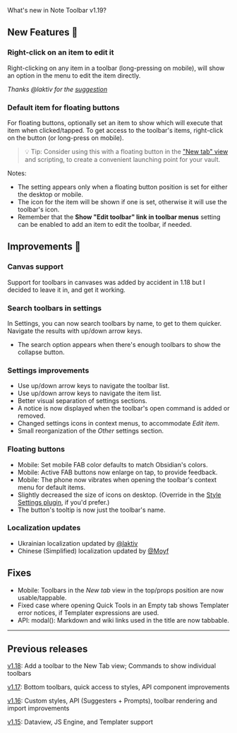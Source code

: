 What's new in Note Toolbar v1.19?

## New Features 🎉

### Right-click on an item to edit it

Right-clicking on any item in a toolbar (long-pressing on mobile), will show an option in the menu to edit the item directly.

_Thanks @laktiv for the [suggestion](https://github.com/chrisgurney/obsidian-note-toolbar/discussions/214#discussioncomment-11955006)_

### Default item for floating buttons

For floating buttons, optionally set an item to show which will execute that item when clicked/tapped. To get access to the toolbar's items, right-click on the button (or long-press on mobile).

> 💡 Tip: Consider using this with a floating button in the ["New tab" view](https://github.com/chrisgurney/obsidian-note-toolbar/wiki/Defining-where-to-show-toolbars#show-a-toolbar-in-the-new-tab-view) and scripting, to create a convenient launching point for your vault.

Notes:

- The setting appears only when a floating button position is set for either the desktop or mobile.
- The icon for the item will be shown if one is set, otherwise it will use the toolbar's icon.
- Remember that the **Show "Edit toolbar" link in toolbar menus** setting can be enabled to add an item to edit the toolbar, if needed.

## Improvements 🚀

### Canvas support

Support for toolbars in canvases was added by accident in 1.18 but I decided to leave it in, and get it working.

### Search toolbars in settings

In Settings, you can now search toolbars by name, to get to them quicker. Navigate the results with up/down arrow keys.

- The search option appears when there's enough toolbars to show the collapse button.

### Settings improvements

- Use up/down arrow keys to navigate the toolbar list.
- Use up/down arrow keys to navigate the item list.
- Better visual separation of settings sections.
- A notice is now displayed when the toolbar's open command is added or removed.
- Changed settings icons in context menus, to accommodate _Edit item_.
- Small reorganization of the _Other_ settings section.

### Floating buttons

- Mobile: Set mobile FAB color defaults to match Obsidian's colors.
- Mobile: Active FAB buttons now enlarge on tap, to provide feedback.
- Mobile: The phone now vibrates when opening the toolbar's context menu for default items.
- Slightly decreased the size of icons on desktop. (Override in the [Style Settings plugin](https://github.com/chrisgurney/obsidian-note-toolbar/wiki/Style-Settings-plugin-support), if you'd prefer.)
- The button's tooltip is now just the toolbar's name.

### Localization updates

- Ukrainian localization updated by [@laktiv](https://github.com/laktiv)
- Chinese (Simplified) localization updated by [@Moyf](https://github.com/Moyf)

## Fixes

- Mobile: Toolbars in the _New tab_ view in the top/props position are now usable/tappable.
- Fixed case where opening Quick Tools in an Empty tab shows Templater error notices, if Templater expressions are used.
- API: modal(): Markdown and wiki links used in the title are now tabbable.

---

## Previous releases

[v1.18](https://github.com/chrisgurney/obsidian-note-toolbar/releases/tag/1.18.1): Add a toolbar to the New Tab view; Commands to show individual toolbars

[v1.17](https://github.com/chrisgurney/obsidian-note-toolbar/releases/tag/1.17.0): Bottom toolbars, quick access to styles, API component improvements

[v1.16](https://github.com/chrisgurney/obsidian-note-toolbar/releases/tag/1.16.0): Custom styles, API (Suggesters + Prompts), toolbar rendering and import improvements

[v1.15](https://github.com/chrisgurney/obsidian-note-toolbar/releases/tag/1.15.0): Dataview, JS Engine, and Templater support